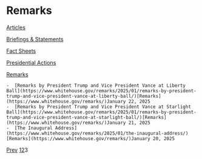 # 					Remarks				

[Articles](/articles/)

[Briefings &amp; Statements](/briefings-statements/)

[Fact Sheets](/fact-sheets/)

[Presidential Actions](/presidential-actions/)

[Remarks](/remarks/)

    -  [Remarks by President Trump and Vice President Vance at Liberty Ball](https://www.whitehouse.gov/remarks/2025/01/remarks-by-president-trump-and-vice-president-vance-at-liberty-ball/)[Remarks](https://www.whitehouse.gov/remarks/)January 22, 2025 
    -  [Remarks by President Trump and Vice President Vance at Starlight Ball](https://www.whitehouse.gov/remarks/2025/01/remarks-by-president-trump-and-vice-president-vance-at-starlight-ball/)[Remarks](https://www.whitehouse.gov/remarks/)January 21, 2025 
    -  [The Inaugural Address](https://www.whitehouse.gov/remarks/2025/01/the-inaugural-address/)[Remarks](https://www.whitehouse.gov/remarks/)January 20, 2025 

[Prev](https://www.whitehouse.gov/remarks/page/2/)
[1](https://www.whitehouse.gov/remarks/)[2](https://www.whitehouse.gov/remarks/page/2/)3
